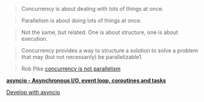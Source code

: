 > Concurrency is about dealing with lots of things at once.

> Parallelism is about doing lots of things at once.

> Not the same, but related.
> One is about structure, one is about execution.

> Concurrency provides a way to structure a solution to solve a problem that may (but not necessarily) be parallelizable1.

> Rob Pike [concurrency is not parallelism](http://concur.rspace.googlecode.com/hg/talk/concur.html#slide-5)


[**asyncio - Asynchronous I/O, event loop, coroutines and tasks**](https://docs.python.org/3/library/asyncio.html)

[Develop with asyncio](https://docs.python.org/3/library/asyncio-dev.html#asyncio-dev)
